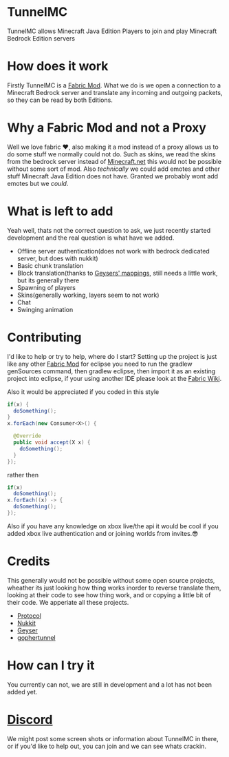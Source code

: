 # TunnelMC

TunnelMC allows Minecraft Java Edition Players to join and play Minecraft Bedrock Edition servers

# How does it work
Firstly TunnelMC is a [Fabric Mod](https://fabricmc.net/). What we do is we open a connection to a Minecraft Bedrock server and translate any incoming and outgoing packets, so they can be read by both Editions.

# Why a Fabric Mod and not a Proxy
Well we love fabric ❤️, also making it a mod instead of a proxy allows us to do some stuff we normally could not do. Such as skins, we read the skins from the bedrock server instead of [Minecraft.net](https://minecraft.net/) this would not be possible without some sort of mod. Also *technically* we could add emotes and other stuff Minecraft Java Edition does not have. Granted we probably wont add emotes but we *could*.

# What is left to add
Yeah well, thats not the correct question to ask, we just recently started development and the real question is what have we added.
- Offline server authentication(does not work with bedrock dedicated server, but does with nukkit)
- Basic chunk translation
- Block translation(thanks to [Geysers' mappings](https://github.com/GeyserMC/mappings), still needs a little work, but its generally there
- Spawning of players
- Skins(generally working, layers seem to not work)
- Chat
- Swinging animation

# Contributing
I'd like to help or try to help, where do I start? Setting up the project is just like any other [Fabric Mod](https://fabricmc.net/) for eclipse you need to run the gradlew genSources command, then gradlew eclipse, then import it as an existing project into eclipse, if your using another IDE please look at the [Fabric Wiki](https://fabricmc.net/wiki/tutorial:setup).

Also it would be appreciated if you coded in this style
```java
if(x) {
  doSomething();
}
x.forEach(new Consumer<X>() {

  @Override
  public void accept(X x) {
    doSomething();
  }
});
```
rather then
```java
if(x)
  doSomething();
x.forEach((x) -> {
  doSomething();
});
```
Also if you have any knowledge on xbox live/the api it would be cool if you added xbox live authentication and or joining worlds from invites.😎

# Credits
This generally would not be possible without some open source projects, wheather its just looking how thing works inorder to reverse translate them, looking at their code to see how thing work, and or copying a little bit of their code. We apperiate all these projects.
- [Protocol](https://github.com/CloudburstMC/Protocol)
- [Nukkit](https://github.com/CloudburstMC/Nukkit)
- [Geyser](https://github.com/GeyserMC/Geyser)
- [gophertunnel](https://github.com/Sandertv/gophertunnel)

# How can I try it
You currently can not, we are still in development and a lot has not been added yet.

# [Discord](https://discord.gg/qH6GqxW)
We might post some screen shots or information about TunnelMC in there, or if you'd like to help out, you can join and we can see whats crackin.

